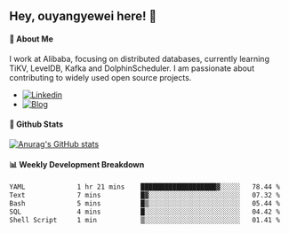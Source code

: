 ## Hey, ouyangyewei here! :wave:

#### :rocket: About Me
I work at Alibaba, focusing on distributed databases, currently learning TiKV, LevelDB, Kafka and DolphinScheduler. I am passionate about contributing to widely used open source projects.

- [![Linkedin](https://img.shields.io/badge/LinkedIn-ouyangyewei-blue)](https://www.linkedin.com/in/ouyangyewei/)
- [![Blog](https://img.shields.io/badge/Blog-yeweiouyang-orange)](https://blog.csdn.net/yeweiouyang)

#### :star2: Github Stats
[![Anurag's GitHub stats](https://github-readme-stats.vercel.app/api?username=ouyangyewei&show_icons=true&cache_seconds=3600&theme=tokyonight)](https://github.com/anuraghazra/github-readme-stats)

#### :bar_chart: Weekly Development Breakdown
<!--START_SECTION:waka-->

```txt
YAML             1 hr 21 mins    ███████████████████▓░░░░░   78.44 %
Text             7 mins          █▓░░░░░░░░░░░░░░░░░░░░░░░   07.32 %
Bash             5 mins          █▒░░░░░░░░░░░░░░░░░░░░░░░   05.44 %
SQL              4 mins          █░░░░░░░░░░░░░░░░░░░░░░░░   04.42 %
Shell Script     1 min           ▒░░░░░░░░░░░░░░░░░░░░░░░░   01.41 %
```

<!--END_SECTION:waka-->
